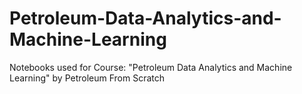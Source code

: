 # Petroleum-Data-Analytics-and-Machine-Learning
Notebooks used for Course: "Petroleum Data Analytics and Machine Learning" by Petroleum From Scratch
